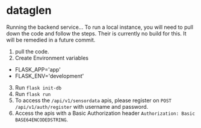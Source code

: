 # dataglen

Running the backend service...
To run a local instance, you will need to pull down the code and follow the steps. Their is currently no build for this. It will be remedied in a future commit.

1. pull the code.
2. Create Environment variables
  - FLASK_APP='app'
  - FLASK_ENV='development'
3. Run `flask init-db`
4. Run `flask run`
5. To access the `/api/v1/sensordata` apis, please register on `POST /api/v1/auth/register` with username and password.
4. Access the apis with a Basic Authorization header `Authorization: Basic BASE64ENCODEDSTRING`.

 
